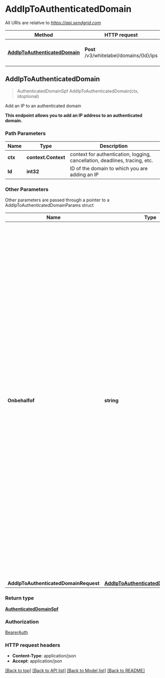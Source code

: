 # AddIpToAuthenticatedDomain

All URIs are relative to *https://api.sendgrid.com*

Method | HTTP request | Description
------------- | ------------- | -------------
[**AddIpToAuthenticatedDomain**](AddIpToAuthenticatedDomain.md#AddIpToAuthenticatedDomain) | **Post** /v3/whitelabel/domains/{Id}/ips | Add an IP to an authenticated domain



## AddIpToAuthenticatedDomain

> AuthenticatedDomainSpf AddIpToAuthenticatedDomain(ctx, Idoptional)

Add an IP to an authenticated domain

**This endpoint allows you to add an IP address to an authenticated domain.**

### Path Parameters


Name | Type | Description
------------- | ------------- | -------------
**ctx** | **context.Context** | context for authentication, logging, cancellation, deadlines, tracing, etc.
**Id** | **int32** | ID of the domain to which you are adding an IP

### Other Parameters

Other parameters are passed through a pointer to a AddIpToAuthenticatedDomainParams struct


Name | Type | Description
------------- | ------------- | -------------
**Onbehalfof** | **string** | The `on-behalf-of` header allows you to make API calls from a parent account on behalf of the parent's Subusers or customer accounts. You will use the parent account's API key when using this header. When making a call on behalf of a customer account, the property value should be \"account-id\" followed by the customer account's ID (e.g., `on-behalf-of: account-id <account-id>`). When making a call on behalf of a Subuser, the property value should be the Subuser's username (e.g., `on-behalf-of: <subuser-username>`). See [**On Behalf Of**](https://docs.sendgrid.com/api-reference/how-to-use-the-sendgrid-v3-api/on-behalf-of) for more information.
**AddIpToAuthenticatedDomainRequest** | [**AddIpToAuthenticatedDomainRequest**](AddIpToAuthenticatedDomainRequest.md) | 

### Return type

[**AuthenticatedDomainSpf**](AuthenticatedDomainSpf.md)

### Authorization

[BearerAuth](../README.md#BearerAuth)

### HTTP request headers

- **Content-Type**: application/json
- **Accept**: application/json

[[Back to top]](#) [[Back to API list]](../README.md#documentation-for-api-endpoints)
[[Back to Model list]](../README.md#documentation-for-models)
[[Back to README]](../README.md)

